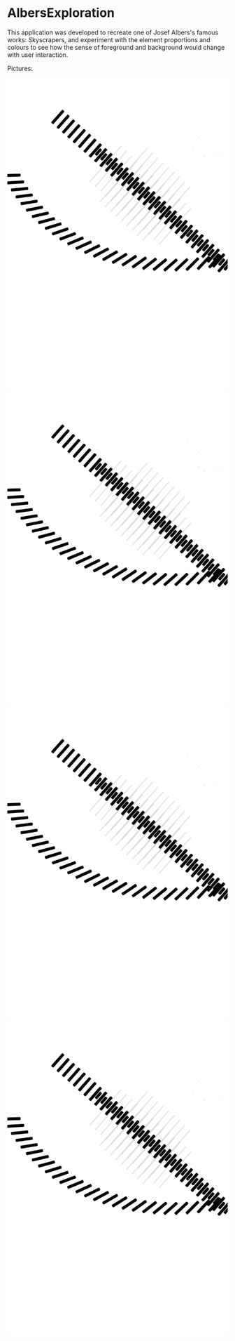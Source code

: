 # AlbersExploration

This application was developed to recreate one of Josef Albers's famous works: Skyscrapers, and experiment with the element proportions and colours to see how the sense of foreground and background would change with user interaction. 

Pictures:

![1](https://raw.githubusercontent.com/danielstorey533/AlbersExploration/master/pics/6.png)
![1](https://raw.githubusercontent.com/danielstorey533/AlbersExploration/master/pics/6.png)
![1](https://raw.githubusercontent.com/danielstorey533/AlbersExploration/master/pics/6.png)
![1](https://raw.githubusercontent.com/danielstorey533/AlbersExploration/master/pics/6.png)
